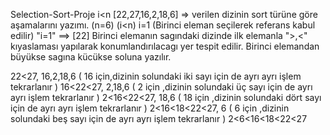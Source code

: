 Selection-Sort-Proje
i<n
[22,27,16,2,18,6] => verilen dizinin sort türüne göre aşamalarını yazımı. 
(n=6) (i<n)
i=1 (Birinci eleman seçilerek referans kabul edilir) 
"i=1" ==> [22]
Birinci elemanın sagındaki dizinde  ilk elemanla  ">,<" kıyaslaması yapılarak konumlandırılacagı yer tespit edilir. 
Birinci elemandan büyükse sagına kücükse soluna yazılır.
  
22<27,   16,2,18,6            ( 16 için,dizinin solundaki iki sayı için de ayrı ayrı işlem tekrarlanır )
16<22<27,  2,18,6             ( 2 için ,dizinin solundaki üç sayı için de ayrı ayrı işlem tekrarlanır )
2<16<22<27,  18,6             ( 18 için ,dizinin solundaki dört sayı için de ayrı ayrı işlem tekrarlanır )
2<16<18<22<27,  6             ( 6 için ,dizinin solundaki beş sayı için de ayrı ayrı işlem tekrarlanır )
2<6<16<18<22<27    


  
  

